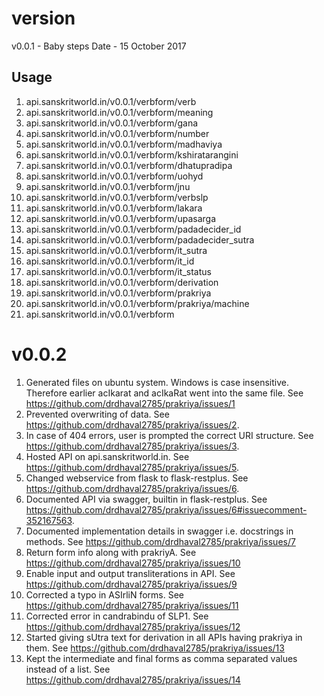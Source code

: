# version

v0.0.1 - Baby steps
Date - 15 October 2017

## Usage

1. api.sanskritworld.in/v0.0.1/verbform/verb
2. api.sanskritworld.in/v0.0.1/verbform/meaning
3. api.sanskritworld.in/v0.0.1/verbform/gana
4. api.sanskritworld.in/v0.0.1/verbform/number
5. api.sanskritworld.in/v0.0.1/verbform/madhaviya
6. api.sanskritworld.in/v0.0.1/verbform/kshiratarangini
7. api.sanskritworld.in/v0.0.1/verbform/dhatupradipa
8. api.sanskritworld.in/v0.0.1/verbform/uohyd
9. api.sanskritworld.in/v0.0.1/verbform/jnu
10. api.sanskritworld.in/v0.0.1/verbform/verbslp
11. api.sanskritworld.in/v0.0.1/verbform/lakara
12. api.sanskritworld.in/v0.0.1/verbform/upasarga
13. api.sanskritworld.in/v0.0.1/verbform/padadecider_id
14. api.sanskritworld.in/v0.0.1/verbform/padadecider_sutra
15. api.sanskritworld.in/v0.0.1/verbform/it_sutra
16. api.sanskritworld.in/v0.0.1/verbform/it_id
17. api.sanskritworld.in/v0.0.1/verbform/it_status
18. api.sanskritworld.in/v0.0.1/verbform/derivation
19. api.sanskritworld.in/v0.0.1/verbform/prakriya
20. api.sanskritworld.in/v0.0.1/verbform/prakriya/machine
21. api.sanskritworld.in/v0.0.1/verbform


# v0.0.2

1. Generated files on ubuntu system. Windows is case insensitive.
Therefore earlier acIkarat and acIkaRat went into the same file.
See https://github.com/drdhaval2785/prakriya/issues/1
2. Prevented overwriting of data. See https://github.com/drdhaval2785/prakriya/issues/2.
3. In case of 404 errors, user is prompted the correct URI structure. See https://github.com/drdhaval2785/prakriya/issues/3.
4. Hosted API on api.sanskritworld.in. See https://github.com/drdhaval2785/prakriya/issues/5.
5. Changed webservice from flask to flask-restplus. See https://github.com/drdhaval2785/prakriya/issues/6.
6. Documented API via swagger, builtin in flask-restplus. See https://github.com/drdhaval2785/prakriya/issues/6#issuecomment-352167563.
7. Documented implementation details in swagger i.e. docstrings in methods.
See https://github.com/drdhaval2785/prakriya/issues/7
8. Return form info along with prakriyA.
See https://github.com/drdhaval2785/prakriya/issues/10
9. Enable input and output transliterations in API. See https://github.com/drdhaval2785/prakriya/issues/9
10. Corrected a typo in ASIrliN forms. See https://github.com/drdhaval2785/prakriya/issues/11
11. Corrected error in candrabindu of SLP1. See https://github.com/drdhaval2785/prakriya/issues/12
12. Started giving sUtra text for derivation in all APIs having prakriya in them. See https://github.com/drdhaval2785/prakriya/issues/13
13. Kept the intermediate and final forms as comma separated values instead of a list. See https://github.com/drdhaval2785/prakriya/issues/14
